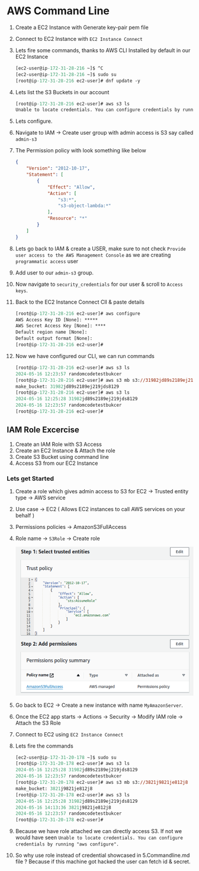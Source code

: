 # AWS Command Line

1. Create a EC2 Instance with Generate key-pair pem file
1. Connect to EC2 Instance with `EC2 Instance Connect`
1. Lets fire some commands, thanks to AWS CLI Installed by default in our  EC2 Instance

    ```ps
    [ec2-user@ip-172-31-28-216 ~]$ ^C
    [ec2-user@ip-172-31-28-216 ~]$ sudo su
    [root@ip-172-31-28-216 ec2-user]# dnf update -y

    ```

1. Lets list the S3 Buckets in our account

    ```ps
    [root@ip-172-31-28-216 ec2-user]# aws s3 ls
    Unable to locate credentials. You can configure credentials by running "aws configure".
    ```

1. Lets configure.
1. Navigate to IAM -> Create user group with admin access is S3 say called `admin-s3`
1. The Permission policy with look something like below


    ```json
    {
        "Version": "2012-10-17",
        "Statement": [
            {
                "Effect": "Allow",
                "Action": [
                    "s3:*",
                    "s3-object-lambda:*"
                ],
                "Resource": "*"
            }
        ]
    }
    ```

1. Lets go back to IAM & create a USER, make sure to not check `Provide user access to the AWS Management Console` as we are creating `programmatic access` user
1. Add user to our `admin-s3` group.
1. Now navigate to `security_credentials` for our user & scroll to `Access keys`.
1. Back to the EC2 Instance Connect ClI & paste details

    ```ps
    [root@ip-172-31-28-216 ec2-user]# aws configure
    AWS Access Key ID [None]: *****
    AWS Secret Access Key [None]: ****
    Default region name [None]: 
    Default output format [None]: 
    [root@ip-172-31-28-216 ec2-user]# 
    ```
1. Now we have configured our CLI, we can run commands

    ```ps
    [root@ip-172-31-28-216 ec2-user]# aws s3 ls
    2024-05-16 12:23:57 randomcodetestbukcer
    [root@ip-172-31-28-216 ec2-user]# aws s3 mb s3://31982jd89s2189ej219jds8129
    make_bucket: 31982jd89s2189ej219jds8129
    [root@ip-172-31-28-216 ec2-user]# aws s3 ls
    2024-05-16 12:25:28 31982jd89s2189ej219jds8129
    2024-05-16 12:23:57 randomcodetestbukcer
    [root@ip-172-31-28-216 ec2-user]# 
    ```


## IAM Role Excercise

1. Create an IAM Role with S3 Access
1. Create an EC2 Instance & Attach the role
1. Create S3 Bucket using command line
1. Access S3 from our EC2 Instance

### Lets get Started
1. Create a role which gives admin access to S3 for EC2 -> Trusted entity type -> AWS service
1. Use case -> EC2 ( Allows EC2 instances to call AWS services on your behalf )
1. Permissions policies -> AmazonS3FullAccess
1. Role name -> `S3Role` -> Create role

    ![Alt text](Images/5.iam_s3_role.png)

1. Go back to EC2 -> Create a new instance with name `MyAmazonServer`. 
1. Once the EC2 app starts -> Actions -> Security -> Modify IAM role -> Attach the S3 Role
1. Connect to EC2 using `EC2 Instance Connect`
1. Lets fire the commands

    ```ps
    [ec2-user@ip-172-31-20-178 ~]$ sudo su
    [root@ip-172-31-20-178 ec2-user]# aws s3 ls
    2024-05-16 12:25:28 31982jd89s2189ej219jds8129
    2024-05-16 12:23:57 randomcodetestbukcer
    [root@ip-172-31-20-178 ec2-user]# aws s3 mb s3://3821j9821je812j8
    make_bucket: 3821j9821je812j8
    [root@ip-172-31-20-178 ec2-user]# aws s3 ls
    2024-05-16 12:25:28 31982jd89s2189ej219jds8129
    2024-05-16 14:13:36 3821j9821je812j8
    2024-05-16 12:23:57 randomcodetestbukcer
    [root@ip-172-31-20-178 ec2-user]# 
    ```

1. Because we have role attached we can directly access S3. If not we would have seen `Unable to locate credentials. You can configure credentials by running "aws configure".`
1. So why use role instead of credential showcased in 5.Commandline.md file ? Because if this machine got hacked the user can fetch id & secret.